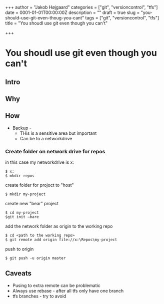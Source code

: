 +++
author = "Jakob Højgaard"
categories = ["git", "versioncontrol", "tfs"]
date = 0001-01-01T00:00:00Z
description = ""
draft = true
slug = "you-should-use-git-even-thoug-you-cant"
tags = ["git", "versioncontrol", "tfs"]
title = "You shoudl use git even though you can't"

+++

# You shoudl use git even though you can't

## Intro

## Why

## How

* Backup -
    * THis is a sensitive area but important
    * Can be to a networkdrive

### Create folder on network drive for repos

in this case my networkdrive is x:

``` 
$ x:
$ mkdir repos
```

create folder for projoct to "host"

```
$ mkdir my-project
```

create new "bear" project

```
$ cd my-project
$git init —bare
```

add the network folder as origin to the working repo

```
$ cd <path to the working repo>
$ git remote add origin file://x:\Repos\my-project
```

push to origin

```
$ git push -u origin master
```

## Caveats

- Pusing to extra remote can be problematic
- Always use rebase - after all tfs only have one branch
- tfs branches - try to avoid